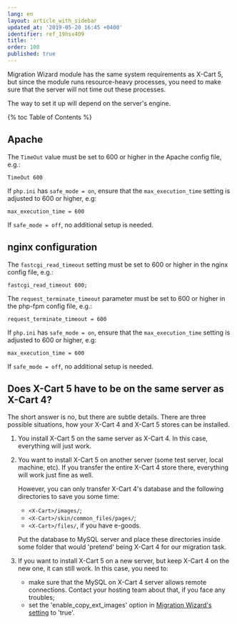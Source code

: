 ```yaml
---
lang: en
layout: article_with_sidebar
updated_at: '2019-05-20 16:45 +0400'
identifier: ref_19hsx4O9
title: ''
order: 100
published: true
---
```

Migration Wizard module has the same system requirements as X-Cart 5, but since the module runs resource-heavy processes, you need to make sure that the server will not time out these processes.

The way to set it up will depend on the server's engine.

{% toc Table of Contents %}

## Apache

The `TimeOut` value must be set to 600 or higher in the Apache config file, e.g.:
     
```TimeOut 600```

If `php.ini` has `safe_mode = on`, ensure that the `max_execution_time` setting is adjusted to 600 or higher, e.g: 
     
```max_execution_time = 600```

If `safe_mode = off`, no additional setup is needed. 

## nginx configuration

The `fastcgi_read_timeout` setting must be set to 600 or higher in the nginx config file, e.g.: 
     
```fastcgi_read_timeout 600;```

The `request_terminate_timeout` parameter must be set to 600 or higher in the php-fpm config file, e.g.:
     
```request_terminate_timeout = 600```

If `php.ini` has `safe_mode = on`, ensure that the `max_execution_time` setting is adjusted to 600 or higher, e.g: 
     
```max_execution_time = 600```

If `safe_mode = off`, no additional setup is needed.

## Does X-Cart 5 have to be on the same server as X-Cart 4?

The short answer is no, but there are subtle details. There are three possible situations, how your X-Cart 4 and X-Cart 5 stores can be installed.

1. You install X-Cart 5 on the same server as X-Cart 4. In this case, everything will just work.
2. You want to install X-Cart 5 on another server (some test server, local machine, etc). If you transfer the entire X-Cart 4 store there, everything will work just fine as well. 

	However, you can only transfer X-Cart 4's database and the following directories to save you some time:
	- `<X-Cart>/images/`;
	- `<X-Cart>/skin/common_files/pages/`;
	- `<X-Cart>/files/`, if you have e-goods.

	Put the database to MySQL server and place these directories inside some folder that would 'pretend' being X-Cart 4 for our migration task.

3. If you want to install X-Cart 5 on a new server, but keep X-Cart 4 on the new one, it can still work. In this case, you need to:
	- make sure that the MySQL on X-Cart 4 server allows remote connections. Contact your hosting team about that, if you face any troubles;
	- set the 'enable_copy_ext_images' option in [Migration Wizard's setting](#technical-side-of-how-the-module-transfers-the-data) to 'true'.
